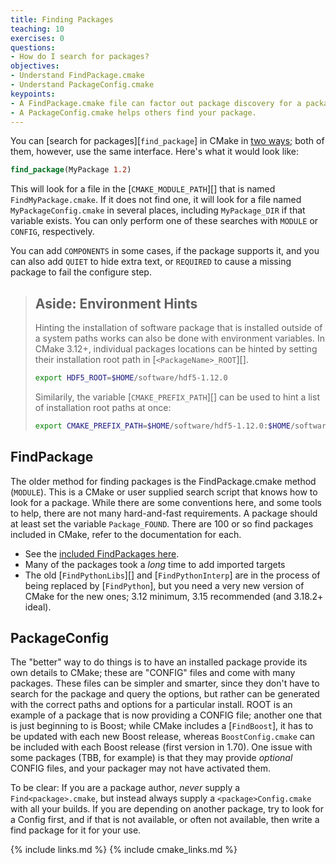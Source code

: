 ```yaml
---
title: Finding Packages
teaching: 10
exercises: 0
questions:
- How do I search for packages?
objectives:
- Understand FindPackage.cmake
- Understand PackageConfig.cmake
keypoints:
- A FindPackage.cmake file can factor out package discovery for a package you don't own.
- A PackageConfig.cmake helps others find your package.
---
```


You can [search for packages][`find_package`] in
CMake in [two ways](https://cmake.org/cmake/help/latest/manual/cmake-packages.7.html); both of them,
however, use the same interface. Here's what it would look like:

```cmake
find_package(MyPackage 1.2)
```

This will look for a file in the [`CMAKE_MODULE_PATH`][] that is named `FindMyPackage.cmake`. If it
does not find one, it will look for a file named `MyPackageConfig.cmake` in several places,
including `MyPackage_DIR` if that variable exists. You can only perform one of these searches with
`MODULE` or `CONFIG`, respectively.

You can add `COMPONENTS` in some cases, if the package supports it, and you can also add `QUIET` to
hide extra text, or `REQUIRED` to cause a missing package to fail the configure step.

> ## Aside: Environment Hints
>
> Hinting the installation of software package that is installed outside of a system paths works can also be done with environment variables.
> In CMake 3.12+, individual packages locations can be hinted by setting their installation root path in [`<PackageName>_ROOT`][].
>
> ~~~bash
> export HDF5_ROOT=$HOME/software/hdf5-1.12.0
> ~~~
>
> Similarily, the variable [`CMAKE_PREFIX_PATH`][] can be used to hint a list of installation root paths at once:
>
> ~~~bash
> export CMAKE_PREFIX_PATH=$HOME/software/hdf5-1.12.0:$HOME/software/boost-1.74.0
> ~~~

## FindPackage

The older method for finding packages is the FindPackage.cmake method (`MODULE`). This is a CMake or
user supplied search script that knows how to look for a package. While there are some conventions
here, and some tools to help, there are not many hard-and-fast requirements. A package should at
least set the variable `Package_FOUND`. There are 100 or so find packages included in CMake, refer
to the documentation for each.

* See the [included FindPackages
  here](https://cmake.org/cmake/help/latest/manual/cmake-modules.7.html#find-modules).
* Many of the packages took a *long* time to add imported targets
* The old [`FindPythonLibs`][] and [`FindPythonInterp`] are in the process of being replaced by
  [`FindPython`], but you need a very new version of CMake for the new ones; 3.12 minimum, 3.15
  recommended (and 3.18.2+ ideal).

## PackageConfig

The "better" way to do things is to have an installed package provide its own details to CMake;
these are "CONFIG" files and come with many packages. These files can be simpler and smarter, since
they don't have to search for the package and query the options, but rather can be generated with
the correct paths and options for a particular install. ROOT is an example of a package that is now
providing a CONFIG file; another one that is just beginning to is Boost; while CMake includes a
[`FindBoost`], it has to be updated with each new Boost release, whereas `BoostConfig.cmake` can
be included with each Boost release (first version in 1.70). One issue with some packages (TBB, for
example) is that they may provide *optional* CONFIG files, and your packager may not have activated
them.

To be clear: If you are a package author, _never_ supply a `Find<package>.cmake`, but instead always
supply a `<package>Config.cmake` with all your builds. If you are depending on another package, try
to look for a Config first, and if that is not available, or often not available, then write a find
package for it for your use.

{% include links.md %}
{% include cmake_links.md %}
